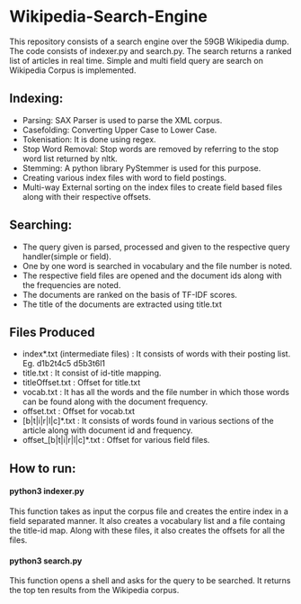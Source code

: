 # Wikipedia-Search-Engine
This repository consists of a search engine over the 59GB Wikipedia dump. The code consists of indexer.py and search.py. 
The search returns a ranked list of articles in real time. 
Simple and multi field query are search on Wikipedia Corpus is implemented.

## Indexing:
+ Parsing: SAX Parser is used to parse the XML corpus.
+ Casefolding: Converting Upper Case to Lower Case.
+ Tokenisation: It is done using regex.
+ Stop Word Removal: Stop words are removed by referring to the stop word list returned by nltk.
+ Stemming: A python library PyStemmer is used for this purpose.
+ Creating various index files with word to field postings.
+ Multi-way External sorting on the index files to create field based files along with their respective offsets.

## Searching:
+ The query given is parsed, processed and given to the respective query handler(simple or field).
+ One by one word is searched in vocabulary and the file number is noted.
+ The respective field files are opened and the document ids along with the frequencies are noted.
+ The documents are ranked on the basis of TF-IDF scores.
+ The title of the documents are extracted using title.txt

## Files Produced
+ index*.txt (intermediate files) : It consists of words with their posting list. Eg. <word> d1b2t4c5 d5b3t6l1
+ title.txt : It consist of id-title mapping.
+ titleOffset.txt : Offset for title.txt
+ vocab.txt : It has all the words and the file number in which those words can be found along with the document frequency.
+ offset.txt : Offset for vocab.txt
+ [b|t|i|r|l|c]*.txt : It consists of words found in various sections of the article along with document id and frequency.
+ offset_[b|t|i|r|l|c]*.txt : Offset for various field files.

## How to run:

#### python3 indexer.py <xml file dump> 
This function takes as input the corpus file and creates the entire index in a field separated manner. It also creates a vocabulary list and a file containg the title-id map. 
Along with these files, it also creates the offsets for all the files. 

#### python3 search.py
This function opens a shell and asks for the query to be searched. It returns the top ten results from the Wikipedia corpus.
